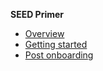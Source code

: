 **SEED Primer**
 - [Overview](overview)
 - [Getting started](getting-started)
 - [Post onboarding](post-onboarding)


    